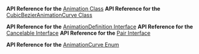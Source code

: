 
**API Reference for the** [Animation Class](https://docs.nativescript.org/api-reference/classes/_ui_animation_.animation)
**API Reference for the** [CubicBezierAnimationCurve Class](https://docs.nativescript.org/api-reference/classes/_ui_animation_.cubicbezieranimationcurve)

**API Reference for the** [AnimationDefinition Interface](https://docs.nativescript.org/api-reference/interfaces/_ui_animation_.animationdefinition)
**API Reference for the** [Cancelable Interface](https://docs.nativescript.org/api-reference/interfaces/_ui_animation_.cancelable)
**API Reference for the** [Pair Interface](https://docs.nativescript.org/api-reference/interfaces/_ui_animation_.pair)

**API Reference for the** [AnimationCurve Enum](https://docs.nativescript.org/api-reference/modules/_ui_enums_.animationcurve)
